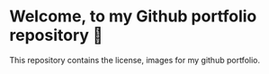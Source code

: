# Welcome, to my Github portfolio repository 👋

This repository contains the license, images for my github portfolio.
